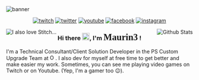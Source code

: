 <link rel="preconnect" href="https://fonts.gstatic.com">
<link href="https://fonts.googleapis.com/css2?family=Indie+Flower&display=swap" rel="stylesheet">

<img src="https://yt3.ggpht.com/lezaEywojLQLsWY0mtY6ISu8xBRPyfFTbnIGdJv9HBfeBMyhVd-zIm8oPEESqZ4R7ySCEVSz=w1500-fcrop64=1,00004a57ffffb5b9-k-c0xffffffff" alt="banner"/>

<p align="center">
    <a href="https://www.twitch.tv/maurin3"><img src="https://img.shields.io/badge/-Maurin3-C4246A?logo=twitch&labelColor=222222" alt="twitch"/></a>
    <a href="https://twitter.com/Maurin3_1994"><img src="https://img.shields.io/badge/-@Maurin3_1994-C4246A?logo=twitter&labelColor=222222" alt="twitter"/></a>
    <a href="https://www.youtube.com/c/Maurin3"><img src="https://img.shields.io/badge/-Maurin3-C4246A?logo=youtube&labelColor=222222" alt="youtube"/></a>
    <a href="https://www.facebook.com/Maurin3YT"><img src="https://img.shields.io/badge/-Maurin3YT-C4246A?logo=facebook&labelColor=222222" alt="facebook"/></a>
    <a href="https://www.instagram.com/maurin3_1994"><img src="https://img.shields.io/badge/-Maurin3_1994-C4246A?logo=instagram&labelColor=222222" alt="instagram"/></a>
</p>
<a href="https://github.com/anuraghazra/github-readme-stats">
    <img align="right" src="https://github-readme-stats.vercel.app/api?username=Maurin3&hide_rank=true&count_private=true&show_icons=true&include_all_commits=true&hide_border=true&title_color=6b72fa&text_color=db3d82&bg_color=020536&icon_color=6b72fa" alt="Github Stats"/>
</a>
<img src="https://media.giphy.com/media/DDYvdi4RY5wze/giphy.gif" alt="I also love Stitch..." align="left"/>
<h3>Hi there <img src="https://raw.githubusercontent.com/TheDudeThatCode/TheDudeThatCode/master/Assets/Hi.gif" width="20"/>, I'm <span style="font-family: 'Indie Flower', cursive; font-size: 1.5em;">Maurin3</span> !</h3>
<p>I'm a Technical Consultant/Client Solution Developer in the PS Custom Upgrade Team at <a href="http://www.odoo.com"><img src="https://odoocdn.com/openerp_website/static/src/img/assets/png/odoo_logo_tiny.png" height="15" alt="Odoo"/></a>. I also dev for myself at free time to get better and make easier my work. Sometimes, you can see me playing video games on Twitch or on Youtube. (Yep, I'm a gamer too 😉).</p>
